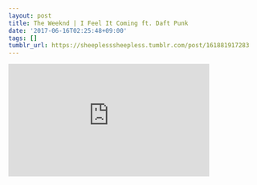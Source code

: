 ```yaml
---
layout: post
title: The Weeknd | I Feel It Coming ft. Daft Punk
date: '2017-06-16T02:25:48+09:00'
tags: []
tumblr_url: https://sheeplesssheepless.tumblr.com/post/161881917283
---
```

<iframe width="400" height="225" id="youtube_iframe" src="https://www.youtube.com/embed/qFLhGq0060w?feature=oembed&amp;enablejsapi=1&amp;origin=https://safe.txmblr.com&amp;wmode=opaque" frameborder="0" allow="accelerometer; autoplay; encrypted-media; gyroscope; picture-in-picture" allowfullscreen></iframe>  
